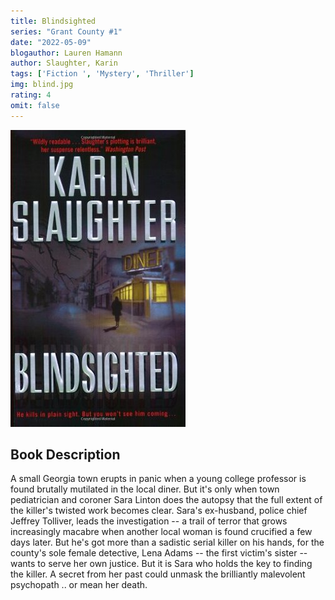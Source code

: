 ```yaml
---
title: Blindsighted
series: "Grant County #1"
date: "2022-05-09"
blogauthor: Lauren Hamann
author: Slaughter, Karin
tags: ['Fiction ', 'Mystery', 'Thriller']
img: blind.jpg
rating: 4
omit: false
---
```


![Book Cover](blind.jpg)


## Book Description

A small Georgia town erupts in panic when a young college professor is found brutally mutilated in the local diner. But it's only when town pediatrician and coroner Sara Linton does the autopsy that the full extent of the killer's twisted work becomes clear. Sara's ex-husband, police chief Jeffrey Tolliver, leads the investigation -- a trail of terror that grows increasingly macabre when another local woman is found crucified a few days later. But he's got more than a sadistic serial killer on his hands, for the county's sole female detective, Lena Adams -- the first victim's sister -- wants to serve her own justice. But it is Sara who holds the key to finding the killer. A secret from her past could unmask the brilliantly malevolent psychopath .. or mean her death.